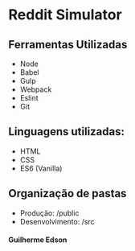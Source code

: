 # Reddit Simulator

## Ferramentas Utilizadas
- Node
- Babel
- Gulp
- Webpack
- Eslint
- Git

## Linguagens utilizadas:
- HTML
- CSS
- ES6 (Vanilla)

## Organização de pastas
- Produção: /public
- Desenvolvimento: /src

#### Guilherme Edson
